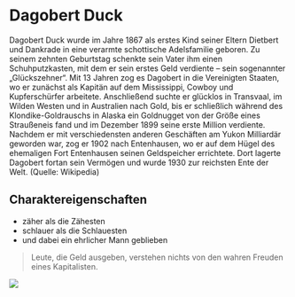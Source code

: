 # Dagobert Duck
Dagobert Duck  wurde im Jahre 1867 als erstes Kind seiner Eltern Dietbert und Dankrade in eine verarmte schottische Adelsfamilie geboren. Zu seinem zehnten Geburtstag schenkte sein Vater ihm einen Schuhputzkasten, mit dem er sein erstes Geld verdiente – sein sogenannter „Glückszehner“.
Mit 13 Jahren zog es Dagobert in die Vereinigten Staaten, wo er zunächst als Kapitän auf dem Mississippi, Cowboy und Kupferschürfer arbeitete. Anschließend suchte er glücklos in Transvaal, im Wilden Westen und in Australien nach Gold, bis er schließlich während des Klondike-Goldrauschs in Alaska ein Goldnugget von der Größe eines Straußeneis fand und im Dezember 1899 seine erste Million verdiente.
Nachdem er mit verschiedensten anderen Geschäften am Yukon Milliardär geworden war, zog er 1902 nach Entenhausen, wo er auf dem Hügel des ehemaligen Fort Entenhausen seinen Geldspeicher errichtete. Dort lagerte Dagobert fortan sein Vermögen und wurde 1930 zur reichsten Ente der Welt. (Quelle: Wikipedia)
## Charaktereigenschaften
* zäher als die Zähesten
* schlauer als die Schlauesten
* und dabei ein ehrlicher Mann geblieben

> Leute, die Geld ausgeben, verstehen nichts von den wahren Freuden eines Kapitalisten.

<img src="https://www.duckipedia.de/images/0/06/Dago03_glatze_prasseln.JPG">